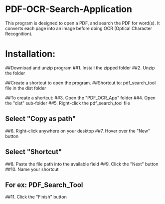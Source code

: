 # PDF-OCR-Search-Application
This program is designed to open a PDF, and search the PDF for word(s). It converts each page into an image before doing OCR (Optical Character Recognition). 

# Installation:
##Download and unzip program
##1. Install the zipped folder
##2. Unzip the folder

##Create a shortcut to open the program. 
##Shortcut to: pdf_search_tool file in the dist folder

##To create a shortcut:
##3. Open the "PDF_OCR_App" folder
##4. Open the "dist" sub-folder
##5. Right-click the pdf_search_tool file
##	Select "Copy as path"
##6. Right-click anywhere on your desktop
##7. Hover over the "New" button 
##	Select "Shortcut"
##8. Paste the file path into the available field
##9. Click the "Next" button
##10. Name your shortcut
##	For ex: PDF_Search_Tool
##11. Click the "Finish" button

